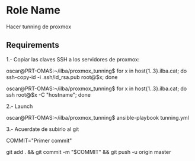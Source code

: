 Role Name
=========

Hacer tunning de proxmox

Requirements
------------

1.- Copiar las claves SSH a los servidores de proxmox:

oscar@PRT-OMAS:~/ilba/proxmox_tunning$ for x in host{1..3}.ilba.cat; do ssh-copy-id -i .ssh/id_rsa.pub root@$x; done

oscar@PRT-OMAS:~/ilba/proxmox_tunning$ for x in host{1..3}.ilba.cat; do ssh root@$x -C "hostname"; done

2.- Launch

oscar@PRT-OMAS:~/ilba/proxmox_tunning$ ansible-playbook tunning.yml

3.- Acuerdate de subirlo al git

COMMIT="Primer commit"

git add . && git commit -m "$COMMIT" && git push -u origin master

